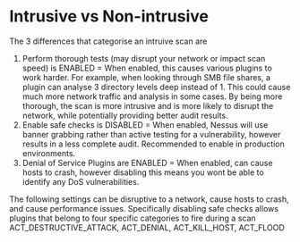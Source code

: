 # Intrusive vs Non-intrusive

The 3 differences that categorise an intruive scan are
1. Perform thorough tests (may disrupt your network or impact scan speed) is ENABLED = When enabled, this causes various plugins to work harder. For example, when looking through SMB file shares, a plugin can analyse 3 directory levels deep instead of 1. This could cause much more network traffic and analysis in some cases. By being more thorough, the scan is more intrusive and is more likely to disrupt the network, while potentially providing better audit results.
2. Enable safe checks is DISABLED =  When enabled, Nessus will use banner grabbing rather than active testing for a vulnerability, however results in a less complete audit. Recommended to enable in production environments.
3. Denial of Service Plugins are ENABLED = When enabled, can cause hosts to crash, however disabling this means you wont be able to identify any DoS vulnerabilities.

The following settings can be disruptive to a network, cause hosts to crash, and cause performance issues. 
Specifically disabling safe checks allows plugins that belong to four specific categories to fire during a scan ACT_DESTRUCTIVE_ATTACK, ACT_DENIAL, ACT_KILL_HOST, ACT_FLOOD
